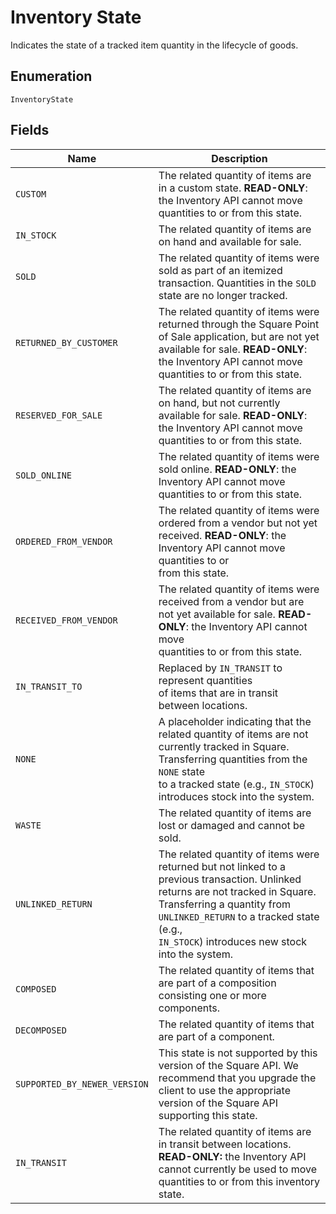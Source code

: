 <!-- Optimized: 2025-10-06 -->
<!-- RPM: 1.6.2.1.1.6.2.1_inventory-state_20251006 -->
<!-- Session: E2E RPM DNA Application -->
<!-- AOM: RND (Reggie & Dro) -->
<!-- COI: TECHNOLOGY -->
<!-- RPM: HIGH -->
<!-- ACTION: BUILD -->


# Inventory State

Indicates the state of a tracked item quantity in the lifecycle of goods.

## Enumeration

`InventoryState`

## Fields

| Name | Description |
|  --- | --- |
| `CUSTOM` | The related quantity of items are in a custom state. **READ-ONLY**:<br>the Inventory API cannot move quantities to or from this state. |
| `IN_STOCK` | The related quantity of items are on hand and available for sale. |
| `SOLD` | The related quantity of items were sold as part of an itemized<br>transaction. Quantities in the `SOLD` state are no longer tracked. |
| `RETURNED_BY_CUSTOMER` | The related quantity of items were returned through the Square Point<br>of Sale application, but are not yet available for sale. **READ-ONLY**:<br>the Inventory API cannot move quantities to or from this state. |
| `RESERVED_FOR_SALE` | The related quantity of items are on hand, but not currently<br>available for sale. **READ-ONLY**: the Inventory API cannot move<br>quantities to or from this state. |
| `SOLD_ONLINE` | The related quantity of items were sold online. **READ-ONLY**: the<br>Inventory API cannot move quantities to or from this state. |
| `ORDERED_FROM_VENDOR` | The related quantity of items were ordered from a vendor but not yet<br>received. **READ-ONLY**: the Inventory API cannot move quantities to or<br>from this state. |
| `RECEIVED_FROM_VENDOR` | The related quantity of items were received from a vendor but are<br>not yet available for sale. **READ-ONLY**: the Inventory API cannot move<br>quantities to or from this state. |
| `IN_TRANSIT_TO` | Replaced by `IN_TRANSIT` to represent quantities<br>of items that are in transit between locations. |
| `NONE` | A placeholder indicating that the related quantity of items are not<br>currently tracked in Square. Transferring quantities from the `NONE` state<br>to a tracked state (e.g., `IN_STOCK`) introduces stock into the system. |
| `WASTE` | The related quantity of items are lost or damaged and cannot be<br>sold. |
| `UNLINKED_RETURN` | The related quantity of items were returned but not linked to a<br>previous transaction. Unlinked returns are not tracked in Square.<br>Transferring a quantity from `UNLINKED_RETURN` to a tracked state (e.g.,<br>`IN_STOCK`) introduces new stock into the system. |
| `COMPOSED` | The related quantity of items that are part of a composition consisting one or more components. |
| `DECOMPOSED` | The related quantity of items that are part of a component. |
| `SUPPORTED_BY_NEWER_VERSION` | This state is not supported by this version of the Square API. We recommend that you upgrade the client to use the appropriate version of the Square API supporting this state. |
| `IN_TRANSIT` | The related quantity of items are in transit between locations. **READ-ONLY:** the Inventory API cannot currently be used to move quantities to or from this inventory state. |
